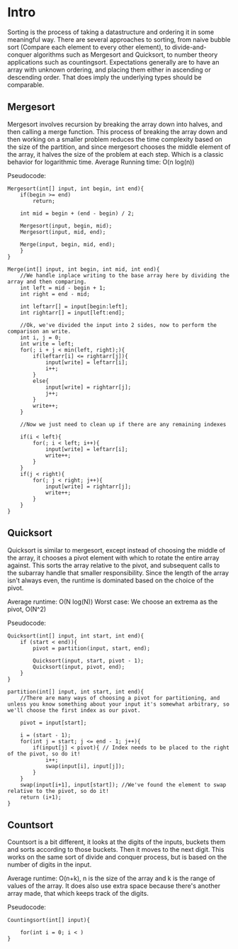 # Intro
Sorting is the process of taking a datastructure and ordering it in some meaningful way.  There are several approaches to sorting, from naive bubble sort (Compare each element to every other element), to divide-and-conquer algorithms such as Mergesort and Quicksort, to number theory applications such as countingsort.  Expectations generally are to have an array with unknown ordering, and placing them either in ascending or descending order.  That does imply the underlying types should be comparable.

## Mergesort
Mergesort involves recursion by breaking the array down into halves, and then calling a merge function.  This process of breaking the array down and then working on a smaller problem reduces the time complexity based on the size of the partition, and since mergesort chooses the middle element of the array, it halves the size of the problem at each step.  Which is a classic behavior for logarithmic time.
Average Running time: O(n log(n))

Pseudocode:

    Mergesort(int[] input, int begin, int end){
        if(begin >= end)
            return;
        
        int mid = begin + (end - begin) / 2;

        Mergesort(input, begin, mid);
        Mergesort(input, mid, end);

        Merge(input, begin, mid, end);
        }
    }

    Merge(int[] input, int begin, int mid, int end){
        //We handle inplace writing to the base array here by dividing the array and then comparing.
        int left = mid - begin + 1;
        int right = end - mid;

        int leftarr[] = input[begin:left];
        int rightarr[] = input[left:end];

        //Ok, we've divided the input into 2 sides, now to perform the comparison an write.
        int i, j = 0;
        int write = left;
        for(; i + j < min(left, right);){
            if(leftarr[i] <= rightarr[j]){
                input[write] = leftarr[i];
                i++;
            }
            else{
                input[write] = rightarr[j];
                j++;
            }
            write++;
        }

        //Now we just need to clean up if there are any remaining indexes

        if(i < left){
            for(; i < left; i++){
                input[write] = leftarr[i];
                write++;
            }
        }
        if(j < right){
            for(; j < right; j++){
                input[write] = rightarr[j];
                write++;
            }
        }
    }

## Quicksort

Quicksort is similar to mergesort, except instead of choosing the middle of the array, it chooses a pivot element with which to rotate the entire array against.  This sorts the array relative to the pivot, and subsequent calls to the subarray handle that smaller responsibility.  Since the length of the array isn't always even, the runtime is dominated based on the choice of the pivot.

Average runtime: O(N log(N))
Worst case: We choose an extrema as the pivot, O(N^2)

Pseudocode:

    Quicksort(int[] input, int start, int end){
        if (start < end)){
            pivot = partition(input, start, end);

            Quicksort(input, start, pivot - 1);
            Quicksort(input, pivot, end);
        }
    }

    partition(int[] input, int start, int end){
        //There are many ways of choosing a pivot for partitioning, and unless you know something about your input it's somewhat arbitrary, so we'll choose the first index as our pivot.

        pivot = input[start];

        i = (start - 1);
        for(int j = start; j <= end - 1; j++){
            if(input[j] < pivot){ // Index needs to be placed to the right of the pivot, so do it!
                i++;
                swap(input[i], input[j]);
            }
        }
        swap(input[i+1], input[start]); //We've found the element to swap relative to the pivot, so do it!
        return (i+1);
    }


## Countsort

Countsort is a bit different, it looks at the digits of the inputs, buckets them and sorts according to those buckets.  Then it moves to the next digit.  This works on the same sort of divide and conquer process, but is based on the number of digits in the input.

Average runtime: O(n+k), n is the size of the array and k is the range of values of the array.
It does also use extra space because there's another array made, that which keeps track of the digits.

Pseudocode:

    Countingsort(int[] input){
        
        for(int i = 0; i < )
    }